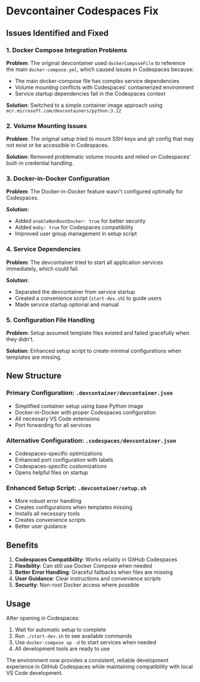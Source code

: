 # Devcontainer Codespaces Fix

## Issues Identified and Fixed

### 1. Docker Compose Integration Problems
**Problem**: The original devcontainer used `dockerComposeFile` to reference the main `docker-compose.yml`, which caused issues in Codespaces because:
- The main docker-compose file has complex service dependencies 
- Volume mounting conflicts with Codespaces' containerized environment
- Service startup dependencies fail in the Codespaces context

**Solution**: Switched to a simple container image approach using `mcr.microsoft.com/devcontainers/python:3.12`

### 2. Volume Mounting Issues
**Problem**: The original setup tried to mount SSH keys and git config that may not exist or be accessible in Codespaces.

**Solution**: Removed problematic volume mounts and relied on Codespaces' built-in credential handling.

### 3. Docker-in-Docker Configuration
**Problem**: The Docker-in-Docker feature wasn't configured optimally for Codespaces.

**Solution**: 
- Added `enableNonRootDocker: true` for better security
- Added `moby: true` for Codespaces compatibility
- Improved user group management in setup script

### 4. Service Dependencies
**Problem**: The devcontainer tried to start all application services immediately, which could fail.

**Solution**: 
- Separated the devcontainer from service startup
- Created a convenience script (`start-dev.sh`) to guide users
- Made service startup optional and manual

### 5. Configuration File Handling
**Problem**: Setup assumed template files existed and failed gracefully when they didn't.

**Solution**: Enhanced setup script to create minimal configurations when templates are missing.

## New Structure

### Primary Configuration: `.devcontainer/devcontainer.json`
- Simplified container setup using base Python image
- Docker-in-Docker with proper Codespaces configuration
- All necessary VS Code extensions
- Port forwarding for all services

### Alternative Configuration: `.codespaces/devcontainer.json`  
- Codespaces-specific optimizations
- Enhanced port configuration with labels
- Codespaces-specific customizations
- Opens helpful files on startup

### Enhanced Setup Script: `.devcontainer/setup.sh`
- More robust error handling
- Creates configurations when templates missing
- Installs all necessary tools
- Creates convenience scripts
- Better user guidance

## Benefits

1. **Codespaces Compatibility**: Works reliably in GitHub Codespaces
2. **Flexibility**: Can still use Docker Compose when needed
3. **Better Error Handling**: Graceful fallbacks when files are missing
4. **User Guidance**: Clear instructions and convenience scripts
5. **Security**: Non-root Docker access where possible

## Usage

After opening in Codespaces:
1. Wait for automatic setup to complete
2. Run `./start-dev.sh` to see available commands
3. Use `docker-compose up -d` to start services when needed
4. All development tools are ready to use

The environment now provides a consistent, reliable development experience in GitHub Codespaces while maintaining compatibility with local VS Code development.
